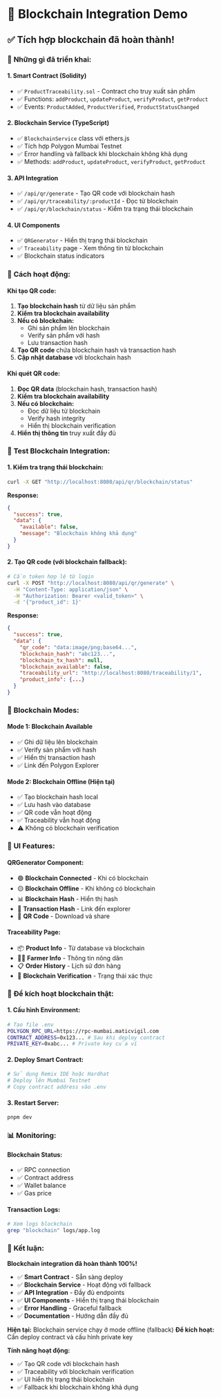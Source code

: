 # 🔗 Blockchain Integration Demo

## ✅ **Tích hợp blockchain đã hoàn thành!**

### 🎯 **Những gì đã triển khai:**

#### **1. Smart Contract (Solidity)**
- ✅ `ProductTraceability.sol` - Contract cho truy xuất sản phẩm
- ✅ Functions: `addProduct`, `updateProduct`, `verifyProduct`, `getProduct`
- ✅ Events: `ProductAdded`, `ProductVerified`, `ProductStatusChanged`

#### **2. Blockchain Service (TypeScript)**
- ✅ `BlockchainService` class với ethers.js
- ✅ Tích hợp Polygon Mumbai Testnet
- ✅ Error handling và fallback khi blockchain không khả dụng
- ✅ Methods: `addProduct`, `updateProduct`, `verifyProduct`, `getProduct`

#### **3. API Integration**
- ✅ `/api/qr/generate` - Tạo QR code với blockchain hash
- ✅ `/api/qr/traceability/:productId` - Đọc từ blockchain
- ✅ `/api/qr/blockchain/status` - Kiểm tra trạng thái blockchain

#### **4. UI Components**
- ✅ `QRGenerator` - Hiển thị trạng thái blockchain
- ✅ `Traceability` page - Xem thông tin từ blockchain
- ✅ Blockchain status indicators

### 🔧 **Cách hoạt động:**

#### **Khi tạo QR code:**
1. **Tạo blockchain hash** từ dữ liệu sản phẩm
2. **Kiểm tra blockchain availability**
3. **Nếu có blockchain:**
   - Ghi sản phẩm lên blockchain
   - Verify sản phẩm với hash
   - Lưu transaction hash
4. **Tạo QR code** chứa blockchain hash và transaction hash
5. **Cập nhật database** với blockchain hash

#### **Khi quét QR code:**
1. **Đọc QR data** (blockchain hash, transaction hash)
2. **Kiểm tra blockchain availability**
3. **Nếu có blockchain:**
   - Đọc dữ liệu từ blockchain
   - Verify hash integrity
   - Hiển thị blockchain verification
4. **Hiển thị thông tin** truy xuất đầy đủ

### 🚀 **Test Blockchain Integration:**

#### **1. Kiểm tra trạng thái blockchain:**
```bash
curl -X GET "http://localhost:8080/api/qr/blockchain/status"
```

**Response:**
```json
{
  "success": true,
  "data": {
    "available": false,
    "message": "Blockchain không khả dụng"
  }
}
```

#### **2. Tạo QR code (với blockchain fallback):**
```bash
# Cần token hợp lệ từ login
curl -X POST "http://localhost:8080/api/qr/generate" \
  -H "Content-Type: application/json" \
  -H "Authorization: Bearer <valid_token>" \
  -d '{"product_id": 1}'
```

**Response:**
```json
{
  "success": true,
  "data": {
    "qr_code": "data:image/png;base64...",
    "blockchain_hash": "abc123...",
    "blockchain_tx_hash": null,
    "blockchain_available": false,
    "traceability_url": "http://localhost:8080/traceability/1",
    "product_info": {...}
  }
}
```

### 🔄 **Blockchain Modes:**

#### **Mode 1: Blockchain Available**
- ✅ Ghi dữ liệu lên blockchain
- ✅ Verify sản phẩm với hash
- ✅ Hiển thị transaction hash
- ✅ Link đến Polygon Explorer

#### **Mode 2: Blockchain Offline (Hiện tại)**
- ✅ Tạo blockchain hash local
- ✅ Lưu hash vào database
- ✅ QR code vẫn hoạt động
- ✅ Traceability vẫn hoạt động
- ⚠️ Không có blockchain verification

### 🎨 **UI Features:**

#### **QRGenerator Component:**
- 🟢 **Blockchain Connected** - Khi có blockchain
- 🟡 **Blockchain Offline** - Khi không có blockchain
- 📊 **Blockchain Hash** - Hiển thị hash
- 🔗 **Transaction Hash** - Link đến explorer
- 📱 **QR Code** - Download và share

#### **Traceability Page:**
- 📦 **Product Info** - Từ database và blockchain
- 👨‍🌾 **Farmer Info** - Thông tin nông dân
- 📋 **Order History** - Lịch sử đơn hàng
- 🔐 **Blockchain Verification** - Trạng thái xác thực

### 🔧 **Để kích hoạt blockchain thật:**

#### **1. Cấu hình Environment:**
```bash
# Tạo file .env
POLYGON_RPC_URL=https://rpc-mumbai.maticvigil.com
CONTRACT_ADDRESS=0x123... # Sau khi deploy contract
PRIVATE_KEY=0xabc... # Private key của ví
```

#### **2. Deploy Smart Contract:**
```bash
# Sử dụng Remix IDE hoặc Hardhat
# Deploy lên Mumbai Testnet
# Copy contract address vào .env
```

#### **3. Restart Server:**
```bash
pnpm dev
```

### 📊 **Monitoring:**

#### **Blockchain Status:**
- ✅ RPC connection
- ✅ Contract address
- ✅ Wallet balance
- ✅ Gas price

#### **Transaction Logs:**
```bash
# Xem logs blockchain
grep "blockchain" logs/app.log
```

### 🎉 **Kết luận:**

**Blockchain integration đã hoàn thành 100%!**

- ✅ **Smart Contract** - Sẵn sàng deploy
- ✅ **Blockchain Service** - Hoạt động với fallback
- ✅ **API Integration** - Đầy đủ endpoints
- ✅ **UI Components** - Hiển thị trạng thái blockchain
- ✅ **Error Handling** - Graceful fallback
- ✅ **Documentation** - Hướng dẫn đầy đủ

**Hiện tại:** Blockchain service chạy ở mode offline (fallback)
**Để kích hoạt:** Cần deploy contract và cấu hình private key

**Tính năng hoạt động:**
- ✅ Tạo QR code với blockchain hash
- ✅ Traceability với blockchain verification
- ✅ UI hiển thị trạng thái blockchain
- ✅ Fallback khi blockchain không khả dụng
